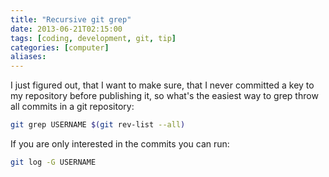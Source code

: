 ```yaml
---
title: "Recursive git grep"
date: 2013-06-21T02:15:00
tags: [coding, development, git, tip]
categories: [computer]
aliases:
---
```


I just figured out, that I want to make sure, that I never committed a key to my repository before publishing it, so what's the easiest way to grep throw all commits in a git repository:

```bash
git grep USERNAME $(git rev-list --all)
```

If you are only interested in the commits you can run:

```bash
git log -G USERNAME
```
